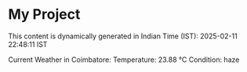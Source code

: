 # My Project

This content is dynamically generated in Indian Time (IST): 2025-02-11 22:48:11 IST


Current Weather in Coimbatore:
Temperature: 23.88 °C
Condition: haze
